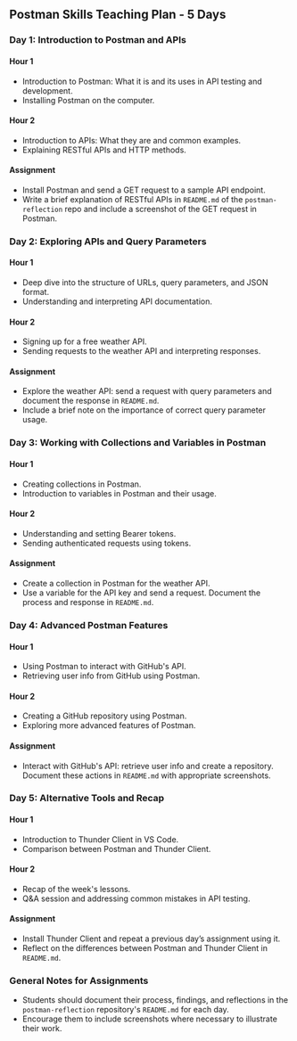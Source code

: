 ## Postman Skills Teaching Plan - 5 Days

### Day 1: Introduction to Postman and APIs

#### Hour 1

- Introduction to Postman: What it is and its uses in API testing and development.
- Installing Postman on the computer.

#### Hour 2

- Introduction to APIs: What they are and common examples.
- Explaining RESTful APIs and HTTP methods.

#### Assignment

- Install Postman and send a GET request to a sample API endpoint.
- Write a brief explanation of RESTful APIs in `README.md` of the `postman-reflection` repo and include a screenshot of the GET request in Postman.

### Day 2: Exploring APIs and Query Parameters

#### Hour 1

- Deep dive into the structure of URLs, query parameters, and JSON format.
- Understanding and interpreting API documentation.

#### Hour 2

- Signing up for a free weather API.
- Sending requests to the weather API and interpreting responses.

#### Assignment

- Explore the weather API: send a request with query parameters and document the response in `README.md`.
- Include a brief note on the importance of correct query parameter usage.

### Day 3: Working with Collections and Variables in Postman

#### Hour 1

- Creating collections in Postman.
- Introduction to variables in Postman and their usage.

#### Hour 2

- Understanding and setting Bearer tokens.
- Sending authenticated requests using tokens.

#### Assignment

- Create a collection in Postman for the weather API.
- Use a variable for the API key and send a request. Document the process and response in `README.md`.

### Day 4: Advanced Postman Features

#### Hour 1

- Using Postman to interact with GitHub's API.
- Retrieving user info from GitHub using Postman.

#### Hour 2

- Creating a GitHub repository using Postman.
- Exploring more advanced features of Postman.

#### Assignment

- Interact with GitHub's API: retrieve user info and create a repository. Document these actions in `README.md` with appropriate screenshots.

### Day 5: Alternative Tools and Recap

#### Hour 1

- Introduction to Thunder Client in VS Code.
- Comparison between Postman and Thunder Client.

#### Hour 2

- Recap of the week's lessons.
- Q&A session and addressing common mistakes in API testing.

#### Assignment

- Install Thunder Client and repeat a previous day’s assignment using it.
- Reflect on the differences between Postman and Thunder Client in `README.md`.

### General Notes for Assignments

- Students should document their process, findings, and reflections in the `postman-reflection` repository's `README.md` for each day.
- Encourage them to include screenshots where necessary to illustrate their work.
